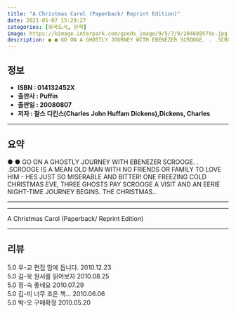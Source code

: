 ```yaml
---
title: "A Christmas Carol (Paperback/ Reprint Edition)"
date: 2021-05-07 15:29:27
categories: [외국도서, 문학]
image: https://bimage.interpark.com/goods_image/9/5/7/9/204689579s.jpg
description: ● ● GO ON A GHOSTLY JOURNEY WITH EBENEZER SCROOGE. . .SCROOGE IS A MEAN OLD MAN WITH NO FRIENDS OR FAMILY TO LOVE HIM - HES JUST SO MISERABLE AND BITTER! ONE
---
```


## **정보**

- **ISBN : 014132452X**
- **출판사 : Puffin**
- **출판일 : 20080807**
- **저자 : 찰스 디킨스(Charles John Huffam Dickens),Dickens, Charles**

------



## **요약**

●  ●  GO ON A GHOSTLY JOURNEY WITH EBENEZER SCROOGE. . .SCROOGE IS A MEAN OLD MAN WITH NO FRIENDS OR FAMILY TO LOVE HIM - HES JUST SO MISERABLE AND BITTER! ONE FREEZING COLD CHRISTMAS EVE, THREE GHOSTS PAY SCROOGE A VISIT AND AN EERIE NIGHT-TIME JOURNEY BEGINS. THE CHRISTMAS... 

------



------


A Christmas Carol (Paperback/ Reprint Edition) 

------


## **리뷰** 

5.0 우-교 편집 맘에 듭니다. 2010.12.23 <br/>5.0 김-욱 원서를 읽어보자 2010.08.25 <br/>5.0 정-숙 좋네요 2010.07.29 <br/>5.0 김-미 너무 조은 책... 2010.06.06 <br/>5.0 박-오 구매확정 2010.05.20 <br/>
